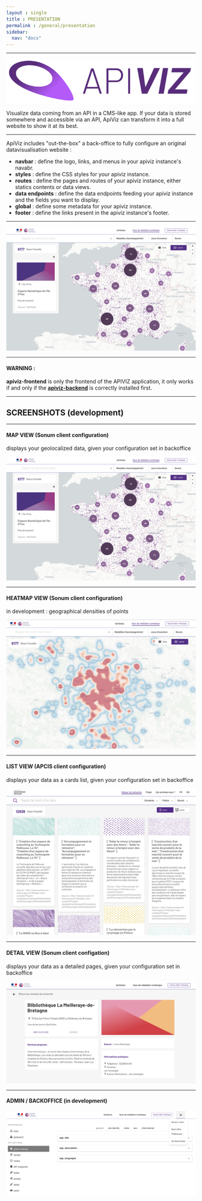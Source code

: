 ```yaml
---
layout : single 
title : PRESENTATION
permalink : /general/presentation
sidebar:
  nav: "docs"
---
```


-----

![APIVIZ-BRAND](../static/logos/logo_apiviz_15.png)

Visualize data coming from an API in a CMS-like app. 
If your data is stored somewhere and accessible via an API, ApiViz can transform it into a full website to show it at its best. 

---------

ApiViz includes "out-the-box" a back-office to fully configure an original datavisualisation website : 
  - **navbar** : define the logo, links, and menus in your apiviz instance's navabr. 
  - **styles** : define the CSS styles for your apiviz instance.
  - **routes** : define the pages and routes of your apiviz instance, either statics contents or data views.
  - **data endpoints** : define the data endpoints feeding your apiviz instance and the fields you want to display.
  - **global** : define some metadata for your apiviz instance.
  - **footer** : define the links present in the apiviz instance's footer.

-----

![MAP VIEW](/documentation/screenshots/map-view-sonum-03.png)

--------

#### WARNING : 

**apiviz-frontend** is only the frontend of the APIVIZ application, it only works if and only if the **[apiviz-backend](https://github.com/co-demos/apiviz-backend)** is correctly installed first.

------------

## SCREENSHOTS (development)

------------

#### MAP VIEW (Sonum client configuration)
displays your geolocalized data, given your configuration set in backoffice

![MAP VIEW](../documentation/screenshots/map-view-sonum-03.png)


------------

#### HEATMAP VIEW (Sonum client configuration)
in development : geographical densities of points

![HEATMAP VIEW](../documentation/screenshots/heatmap-view-sonum-02.png)

------------

#### LIST VIEW (APCIS client configuration)
displays your data as a cards list, given your configuration set in backoffice

![LIST VIEW](../documentation/screenshots/list-view-apcis-01.png)

------------

#### DETAIL VIEW (Sonum client configation)
displays your data as a detailed pages, given your configuration set in backoffice

![DETAIL VIEW](../documentation/screenshots/detail-view-sonum-01.png)

------------

#### ADMIN / BACKOFFICE (in development)

![ADMIN VIEW](../documentation/screenshots/backoffice-sonum-01.png)

